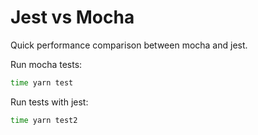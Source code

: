# Jest vs Mocha

Quick performance comparison between mocha and jest.

Run mocha tests:

```bash
time yarn test
```

Run tests with jest:

```bash
time yarn test2
```
